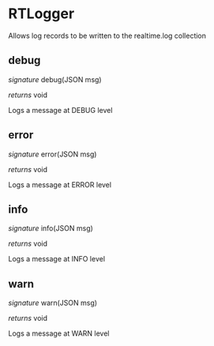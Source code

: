 # RTLogger

Allows log records to be written to the realtime.log collection


## debug
_signature_ debug(JSON msg)</p>
_returns_ void</p>
Logs a message at DEBUG level

## error
_signature_ error(JSON msg)</p>
_returns_ void</p>
Logs a message at ERROR level

## info
_signature_ info(JSON msg)</p>
_returns_ void</p>
Logs a message at INFO level

## warn
_signature_ warn(JSON msg)</p>
_returns_ void</p>
Logs a message at WARN level

